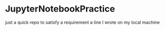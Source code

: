 # JupyterNotebookPractice

just a quick repo to satisfy a requirement
a   l i n e   I   w r o t e   o n   m y   l o c a l   m a c h i n e  
 